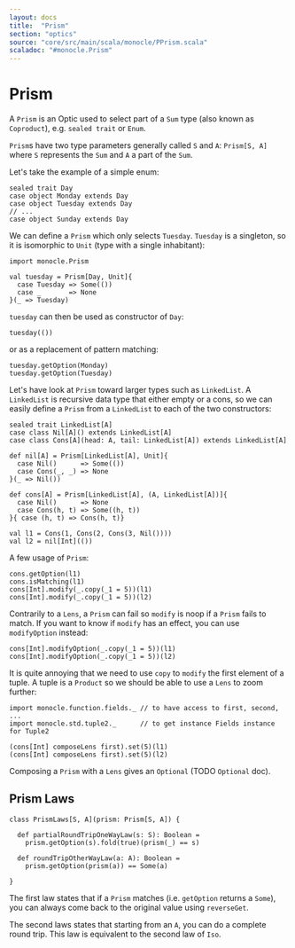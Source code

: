 ```yaml
---
layout: docs
title:  "Prism"
section: "optics"
source: "core/src/main/scala/monocle/PPrism.scala"
scaladoc: "#monocle.Prism"
---
```

# Prism

A `Prism` is an Optic used to select part of a `Sum` type (also known as `Coproduct`), e.g. `sealed trait` or `Enum`.

`Prism`s have two type parameters generally called `S` and `A`: `Prism[S, A]` where `S` represents the `Sum` and `A` a part of the `Sum`.

Let's take the example of a simple enum:

```tut:silent
sealed trait Day
case object Monday extends Day
case object Tuesday extends Day
// ...
case object Sunday extends Day
```

We can define a `Prism` which only selects `Tuesday`.
`Tuesday` is a singleton, so it is isomorphic to `Unit` (type with a single inhabitant):

```tut:silent
import monocle.Prism

val tuesday = Prism[Day, Unit]{
  case Tuesday => Some(())
  case _       => None
}(_ => Tuesday)
```

`tuesday` can then be used as constructor of `Day`:

```tut
tuesday(())
```

or as a replacement of pattern matching:

```tut
tuesday.getOption(Monday)
tuesday.getOption(Tuesday)
```

Let's have look at `Prism` toward larger types such as `LinkedList`.
A `LinkedList` is recursive data type that either empty or a cons, so we can easily define a `Prism` from a `LinkedList`
to each of the two constructors:

```tut:silent
sealed trait LinkedList[A]
case class Nil[A]() extends LinkedList[A]
case class Cons[A](head: A, tail: LinkedList[A]) extends LinkedList[A]

def nil[A] = Prism[LinkedList[A], Unit]{
  case Nil()      => Some(())
  case Cons(_, _) => None
}(_ => Nil())

def cons[A] = Prism[LinkedList[A], (A, LinkedList[A])]{
  case Nil()      => None
  case Cons(h, t) => Some((h, t))
}{ case (h, t) => Cons(h, t)}

val l1 = Cons(1, Cons(2, Cons(3, Nil())))
val l2 = nil[Int](())
```

A few usage of `Prism`:

```tut
cons.getOption(l1)
cons.isMatching(l1)
cons[Int].modify(_.copy(_1 = 5))(l1)
cons[Int].modify(_.copy(_1 = 5))(l2)
```

Contrarily to a `Lens`, a `Prism` can fail so `modify` is noop if a `Prism` fails to match. If you want to know if `modify`
has an effect, you can use `modifyOption` instead:

```tut
cons[Int].modifyOption(_.copy(_1 = 5))(l1)
cons[Int].modifyOption(_.copy(_1 = 5))(l2)
```

It is quite annoying that we need to use `copy` to `modify` the first element of a tuple. A tuple is a `Product` so we
should be able to use a `Lens` to zoom further:

```tut
import monocle.function.fields._ // to have access to first, second, ...
import monocle.std.tuple2._      // to get instance Fields instance for Tuple2

(cons[Int] composeLens first).set(5)(l1)
(cons[Int] composeLens first).set(5)(l2)
```

Composing a `Prism` with a `Lens` gives an `Optional` (TODO `Optional` doc).

## Prism Laws

```tut:silent
class PrismLaws[S, A](prism: Prism[S, A]) {

  def partialRoundTripOneWayLaw(s: S): Boolean =
    prism.getOption(s).fold(true)(prism(_) == s)

  def roundTripOtherWayLaw(a: A): Boolean =
    prism.getOption(prism(a)) == Some(a)

}
```

The first law states that if a `Prism` matches (i.e. `getOption` returns a `Some`), you can always come back
to the original value using `reverseGet`.

The second laws states that starting from an `A`, you can do a complete round trip. This law is equivalent to the
second law of `Iso`.
